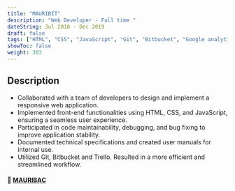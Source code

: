 ```yaml
---
title: "MAURIBIT"
description: "Web Developer - Full time "
dateString: Jul 2018 - Dec 2019 
draft: false
tags: ["HTML", "CSS", "JavaScript", "Git", "Bitbucket", "Google analytics", "Trello", "Yarn"]
showToc: false
weight: 303
---
```


## Description
- Collaborated with a team of developers to design and implement a responsive web application.
- Implemented front-end functionalities using HTML, CSS, and JavaScript, ensuring a seamless user experience.
- Participated in code maintainability, debugging, and bug fixing to improve application stability.
- Documented technical specifications and created user manuals for internal use.
- Utilized Git, Bitbucket and Trello. Resulted in a more efficient and streamlined workflow.

#### 🔗 [**MAURIBAC**](https://www.mauribac.com/fr/)